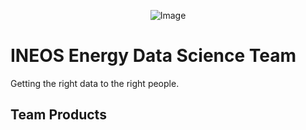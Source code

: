 <p align="center">
  <img src="https://i.imgur.com/8J1LMe1.png" alt="Image">
</p>

# INEOS Energy Data Science Team
Getting the right data to the right people.

## Team Products

